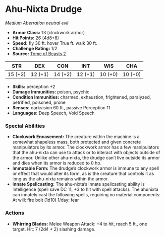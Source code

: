 # Ahu-Nixta Drudge

*Medium* *Aberration* *neutral evil*

- **Armor Class:** 13 (clockwork armor)
- **Hit Points:** 26 (4d8+8)
- **Speed:** fly 30 ft. hover True ft. walk 30 ft.
- **Challenge Rating:** 1/2
- **Source:** [Tome of Beasts 2](https://koboldpress.com/kpstore/product/tome-of-beasts-2-for-5th-edition/)

| STR | DEX | CON | INT | WIS | CHA |
| --- | --- | --- | --- | --- | --- |
| 15 (+2) | 12 (+1) | 14 (+2) | 12 (+1) | 10 (+0) | 10 (+0) |

- **Skills:** perception +2
- **Damage Immunities:** poison, psychic
- **Condition Immunities:** charmed, exhaustion, frightened, paralyzed, petrified, poisoned, prone
- **Senses:** darkvision 60 ft., passive Perception 11
- **Languages:** Deep Speech, Void Speech
### Special Abilities
- **Clockwork Encasement:** The creature within the machine is a somewhat shapeless mass, both protected and given concrete manipulators by its armor. The clockwork armor has a few manipulators that the ahu-nixta can use to attack or to interact with objects outside of the armor. Unlike other ahu-nixta, the drudge can’t live outside its armor and dies when its armor is reduced to 0 hp.
- **Immutable Form:** The drudge’s clockwork armor is immune to any spell or effect that would alter its form, as is the creature that controls it as long as the ahu-nixta remains within the armor.
- **Innate Spellcasting:** The ahu-nixta’s innate spellcasting ability is Intelligence (spell save DC 11, +3 to hit with spell attacks). The ahunixta can innately cast the following spells, requiring no material components: At will: fire bolt  (1d10) 1/day: fear
### Actions
- **Whirring Blades:** Melee Weapon Attack: +4 to hit, reach 5 ft., one target. Hit: 7 (2d4 + 2) slashing damage.
